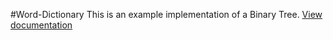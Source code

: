 #Word-Dictionary
This is an example implementation of a Binary Tree.
[View documentation](Documentation/index.html)

